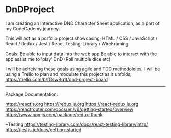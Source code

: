 # DnDProject

I am creating an Interactive DND Character Sheet application, as a part of my CodeCademy journey.

This will act as a porfolio project showcasing;
HTML / CSS / JavaScript / React / Redux / Jest / React-Testing-Library / WireFraming

Goals:
Be able to input data into the web app
Be able to interact with the app assist me to 'play' DnD (Roll multiple dice etc)

I will be acheiving these goals using agile and TDD methodoloies, I will be using a Trello to
plan and modulate this project as it unfolds;
https://trello.com/b/fGswBq1t/dnd-project-board

---

Package Documentation:

https://reactjs.org
https://redux.js.org
https://react-redux.js.org
https://reactrouter.com/docs/en/v6/getting-started/overview
https://www.npmjs.com/package/redux-thunk

~Testing
https://testing-library.com/docs/react-testing-library/intro/
https://jestjs.io/docs/getting-started
